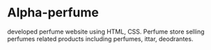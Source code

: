 # Alpha-perfume
developed perfume website using HTML, CSS.
Perfume store selling perfumes related products including perfumes, ittar, deodrantes.
